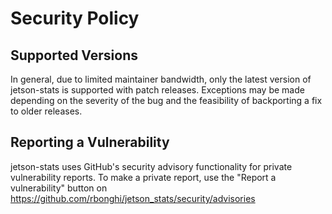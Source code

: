 # Security Policy

## Supported Versions

In general, due to limited maintainer bandwidth, only the latest version of jetson-stats is supported with patch releases.
Exceptions may be made depending on the severity of the bug and the feasibility of backporting a fix to older releases.

## Reporting a Vulnerability

jetson-stats uses GitHub's security advisory functionality for private vulnerability reports.
To make a private report, use the "Report a vulnerability" button on https://github.com/rbonghi/jetson_stats/security/advisories
